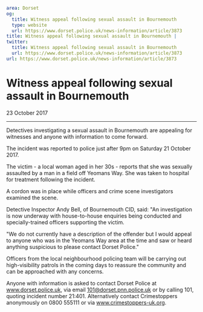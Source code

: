 ```yaml
area: Dorset
og:
  title: Witness appeal following sexual assault in Bournemouth
  type: website
  url: https://www.dorset.police.uk/news-information/article/3873
title: Witness appeal following sexual assault in Bournemouth |
twitter:
  title: Witness appeal following sexual assault in Bournemouth
  url: https://www.dorset.police.uk/news-information/article/3873
url: https://www.dorset.police.uk/news-information/article/3873
```

# Witness appeal following sexual assault in Bournemouth

23 October 2017

* * *

Detectives investigating a sexual assault in Bournemouth are appealing for witnesses and anyone with information to come forward.

The incident was reported to police just after 9pm on Saturday 21 October 2017.

The victim - a local woman aged in her 30s - reports that she was sexually assaulted by a man in a field off Yeomans Way. She was taken to hospital for treatment following the incident.

A cordon was in place while officers and crime scene investigators examined the scene.

Detective Inspector Andy Bell, of Bournemouth CID, said: "An investigation is now underway with house-to-house enquiries being conducted and specially-trained officers supporting the victim.

"We do not currently have a description of the offender but I would appeal to anyone who was in the Yeomans Way area at the time and saw or heard anything suspicious to please contact Dorset Police."

Officers from the local neighbourhood policing team will be carrying out high-visibility patrols in the coming days to reassure the community and can be approached with any concerns.

Anyone with information is asked to contact Dorset Police at www.dorset.police.uk, via email 101@dorset.pnn.police.uk or by calling 101, quoting incident number 21:401. Alternatively contact Crimestoppers anonymously on 0800 555111 or via www.crimestoppers-uk.org.
